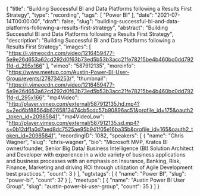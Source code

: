 {
  "title": "Building Successful BI and Data Platforms following a Results First Strategy",
  "type": "recording",
  "tags": [
    "Power BI"
  ],
  "date": "2021-07-14T00:00:00",
  "draft": false,
  "slug": "building-successful-bi-and-data-platforms-following-a-results-first-strategy",
  "abstract": "Building Successful BI and Data Platforms following a Results First Strategy",
  "description": "Building Successful BI and Data Platforms following a Results First Strategy",
  "images": [
    "https://i.vimeocdn.com/video/1216459477-5e9e26d653a62cd292d0f63b73ed5b53b3acc21fe78215be4b460bc0dd7921fd-d_295x166"
  ],
  "vimeo": "587912135",
  "moreinfo": "https://www.meetup.com/Austin-Power-BI-User-Group/events/278734253/",
  "thumbnail": "https://i.vimeocdn.com/video/1216459477-5e9e26d653a62cd292d0f63b73ed5b53b3acc21fe78215be4b460bc0dd7921fd-d_295x166",
  "mp4Video": "http://player.vimeo.com/external/587912135.hd.mp4?s=2ed6bf88564b6265813474cb5cdc57b90896ac51&profile_id=175&oauth2_token_id=20985841",
  "mp4VideoLow": "http://player.vimeo.com/external/587912135.sd.mp4?s=0b12df1a0d7aed8dc7525ae95b941f05e16ba35b&profile_id=165&oauth2_token_id=20985841",
  "recordingID": 1082,
  "speakers": [
    {
      "name": "Chris Wagner",
      "slug": "chris-wagner",
      "bio": "Microsoft MVP, Kratos BI owner/founder, Senior Big Data/ Business Intelligence (BI) Solution Architect and Developer with experience in a wide variety of business applications and business processes with an emphasis on Insurance, Banking, Risk, Finance, Marketing and driving ROI through utilization of Agile Development best practices.",
      "count": 3
    }
  ],
  "ugtvtags": [
    {
      "name": "Power BI",
      "slug": "power-bi",
      "count": 37
    }
  ],
  "meetups": [
    {
      "name": "Austin Power BI User Group",
      "slug": "austin-power-bi-user-group",
      "count": 35
    }
  ]
}